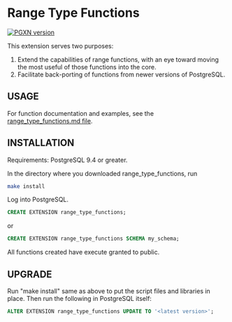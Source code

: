 # Range Type Functions

[![PGXN version](https://badge.fury.io/pg/range_type_functions.svg)](https://badge.fury.io/pg/range_type_functions)

This extension serves two purposes:
1. Extend the capabilities of range functions, with an eye toward moving the most useful of those functions into the core.
2. Facilitate back-porting of functions from newer versions of PostgreSQL.

## USAGE
For function documentation and examples, see the [range_type_functions.md file](https://github.com/moat/range_type_functions/blob/master/doc/range_type_functions.md).

## INSTALLATION

Requirements: PostgreSQL 9.4 or greater.

In the directory where you downloaded range_type_functions, run

```bash
make install
```

Log into PostgreSQL.

```sql
CREATE EXTENSION range_type_functions;
```

or
```sql
CREATE EXTENSION range_type_functions SCHEMA my_schema;
```

All functions created have execute granted to public.

## UPGRADE

Run "make install" same as above to put the script files and libraries in place. Then run the following in PostgreSQL itself:

```sql
ALTER EXTENSION range_type_functions UPDATE TO '<latest version>';
```

